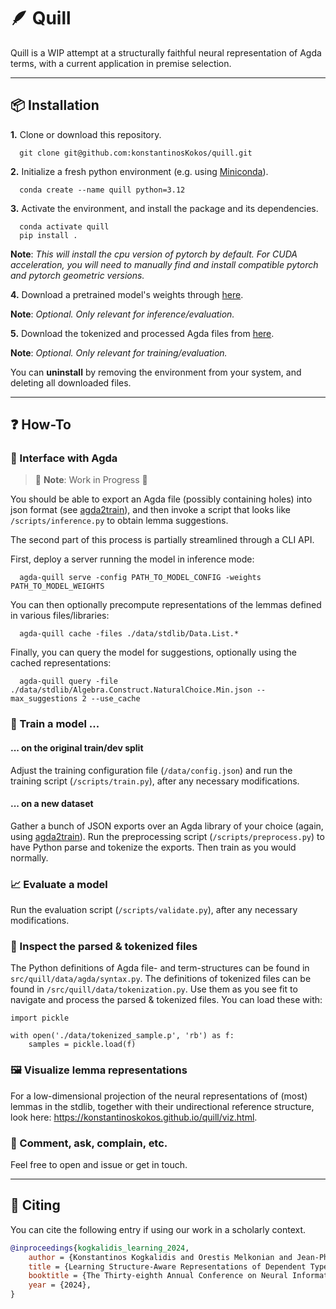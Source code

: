 # 🪶 Quill 

Quill is a WIP attempt at a structurally faithful neural representation of Agda terms, with a current application in premise selection.

---

## 📦 Installation

**1.** Clone or download this repository.

```shell
  git clone git@github.com:konstantinosKokos/quill.git
```

**2.** Initialize a fresh python environment (e.g. using [Miniconda](https://docs.anaconda.com/miniconda/)).


 ```shell
   conda create --name quill python=3.12
 ``` 

**3.** Activate the environment, and install the package and its dependencies.

```shell
  conda activate quill
  pip install .
``` 

**Note**: *This will install the cpu version of pytorch by default. For CUDA acceleration, you will need to manually
find and install compatible pytorch and pytorch geometric versions.*

**4.** Download a pretrained model's weights through [here](https://www.dropbox.com/scl/fi/58i2mhpfkctp9lasw3fc6/model.pt?rlkey=8dhc69p9798r9drskcx06j449&st=talhqkgl&dl=0).

**Note**: *Optional. Only relevant for inference/evaluation.*

**5.** Download the tokenized and processed Agda files from [here](https://www.dropbox.com/scl/fi/bnw4rh6lq5xb7r8j5adpc/tokenized.p?rlkey=ml4h4qpv4n4vrp5c0ysqyus6k&st=neg9zynu&dl=0).  

**Note**: *Optional. Only relevant for training/evaluation.*

You can **uninstall** by removing the environment from your system, and deleting all downloaded files.

---

## ❓ How-To

### 🪿 Interface with Agda

> 🚧 **Note**: Work in Progress 🚧

You should be able to export an Agda file (possibly containing holes) into json format 
(see [agda2train](https://github.com/omelkonian/agda2train)), and then invoke a script that looks like `/scripts/inference.py`
to obtain lemma suggestions.

The second part of this process is partially streamlined through a CLI API.

First, deploy a server running the model in inference mode:

```shell
  agda-quill serve -config PATH_TO_MODEL_CONFIG -weights PATH_TO_MODEL_WEIGHTS
```

You can then optionally precompute representations of the lemmas defined in various files/libraries:

```shell
  agda-quill cache -files ./data/stdlib/Data.List.*
```

Finally, you can query the model for suggestions, optionally using the cached representations:
```shell
  agda-quill query -file ./data/stdlib/Algebra.Construct.NaturalChoice.Min.json --max_suggestions 2 --use_cache
```

### 🤖 Train a model ...

#### ... on the original train/dev split 
Adjust the training configuration file (`/data/config.json`) and run the training script (`/scripts/train.py`), after any necessary modifications.

#### ... on a new dataset
Gather a bunch of JSON exports over an Agda library of your choice (again, using [agda2train](https://github.com/omelkonian/agda2train)).
Run the preprocessing script (`/scripts/preprocess.py`) to have Python parse and tokenize the exports.
Then train as you would normally.

### 📈 Evaluate a model
Run the evaluation script (`/scripts/validate.py`), after any necessary modifications. 

### 🔎 Inspect the parsed & tokenized files
The Python definitions of Agda file- and term-structures can be found in `src/quill/data/agda/syntax.py`.
The definitions of tokenized files can be found in `/src/quill/data/tokenization.py`. 
Use them as you see fit to navigate and process the parsed & tokenized files. 
You can load these with:
```python3
import pickle

with open('./data/tokenized_sample.p', 'rb') as f:
    samples = pickle.load(f)
```

### 🖼️ Visualize lemma representations
For a low-dimensional projection of the neural representations of (most) lemmas in the stdlib,
together with their undirectional reference structure, look here: https://konstantinoskokos.github.io/quill/viz.html.

### 💬 Comment, ask, complain, etc.
Feel free to open and issue or get in touch.

---

## 📜 Citing
You can cite the following entry if using our work in  a scholarly context.

```bibtex
@inproceedings{kogkalidis_learning_2024,
    author = {Konstantinos Kogkalidis and Orestis Melkonian and Jean-Philippe Bernardy},
    title = {Learning Structure-Aware Representations of Dependent Types},
    booktitle = {The Thirty-eighth Annual Conference on Neural Information Processing Systems},
    year = {2024},
}
```
